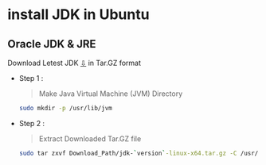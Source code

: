 # install JDK in Ubuntu
## Oracle JDK & JRE
Download Letest JDK [⇩](https://www.oracle.com/java/technologies/javase-downloads.html) in Tar.GZ format
- Step 1 :
  > Make Java Virtual Machine (JVM) Directory 
  ```bash
  sudo mkdir -p /usr/lib/jvm
  ```
- Step 2 :
  > Extract Downloaded Tar.GZ file 
  ```bash
  sudo tar zxvf Download_Path/jdk-`version`-linux-x64.tar.gz -C /usr/lib/jvm
  ```
